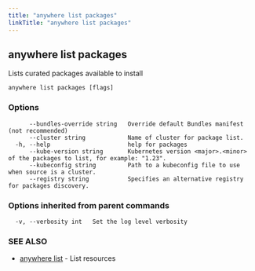 ```yaml
---
title: "anywhere list packages"
linkTitle: "anywhere list packages"
---
```


## anywhere list packages

Lists curated packages available to install

```
anywhere list packages [flags]
```

### Options

```
      --bundles-override string   Override default Bundles manifest (not recommended)
      --cluster string            Name of cluster for package list.
  -h, --help                      help for packages
      --kube-version string       Kubernetes version <major>.<minor> of the packages to list, for example: "1.23".
      --kubeconfig string         Path to a kubeconfig file to use when source is a cluster.
      --registry string           Specifies an alternative registry for packages discovery.
```

### Options inherited from parent commands

```
  -v, --verbosity int   Set the log level verbosity
```

### SEE ALSO

* [anywhere list](../anywhere_list/)	 - List resources

